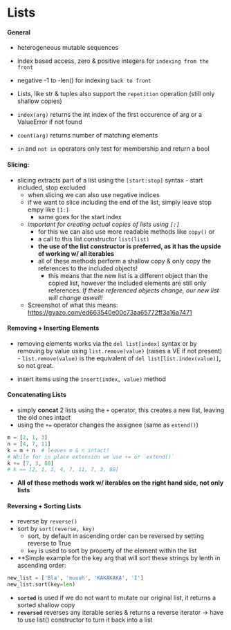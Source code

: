 # Lists

#### General

- heterogeneous mutable sequences
- index based access, zero & positive integers for `indexing from the front`
- negative -1 to -len() for indexing `back to front`
- Lists, like str & tuples also support the `repetition` operation (still only shallow copies)

- `index(arg)` returns the int index of the first occurence of arg or a ValueError if not found 
- `count(arg)` returns number of matching elements 
- `in` and `not in` operators only test for membership and return a bool

#### Slicing:

- slicing extracts part of a list using the `[start:stop]` syntax - start included, stop excluded
    - when slicing we can also use negative indices
    - if we want to slice including the end of the list, simply leave stop empy like `[1:]`
        - same goes for the start index
    - *important for creating actual copies of lists using `[:]`*
        - for this we can also use more readable methods like `copy()` or
        - a call to this list constructor `list(list)`
        - **the use of the list constructor is preferred, as it has the upside of working w/ all iterables**
        - all of these methods perform a shallow copy & only copy the references to the included objects!
            - this means that the new list is a different object than the copied list, however the included
                elements are still only references. *If these referenced objects change, our new list will*
                *change aswell!*
    - Screenshot of what this means: https://gyazo.com/ed663540e00c73aa65772ff3a16a7471

#### Removing + Inserting Elements

- removing elements works via the `del list[index]` syntax or by removing by value
    using `list.remove(value)` (raises a VE if not present)
        - `list.remove(value)` is the equivalent of `del list[list.index(value)]`, so not great.

- insert items using the `insert(index, value)` method

#### Concatenating Lists

- simply **concat** 2 lists using the `+` operator, this creates a new list, leaving the old ones intact
- using the `+=` operator changes the assignee (same as `extend()`)
```python
m = [2, 1, 3]
n = [4, 7, 11]
k = m + n  # leaves m & n intact!
# While for in place extension we use += or `extend()`
k += [7, 3, 88]
# k == [2, 1, 3, 4, 7, 11, 7, 3, 88]
```
- **All of these methods work w/ iterables on the right hand side, not only lists**

#### Reversing + Sorting Lists

- reverse by `reverse()`
- sort by `sort(reverse, key)`
    - sort, by default in ascending order can be reversed by setting reverse to True
    - `key` is used to sort by property of the element within the list
- **Simple example for the key arg that will sort these strings by lenth in ascending order:
```python
new_list = ['Bla', 'muuuh', 'KAKAKAKA', 'I']
new_list.sort(key=len)
```
- **`sorted`** is used if we do not want to mutate our original list, it returns a sorted shallow copy
- **`reversed`** reverses any iterable series & returns a reverse iterator -> have to use list() constructor to 
    turn it back into a list